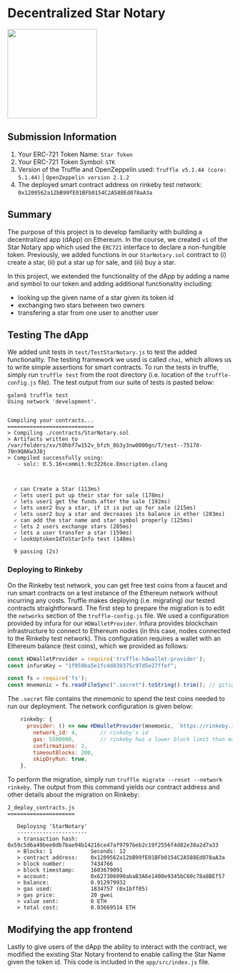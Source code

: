 # Decentralized Star Notary
<img src="../assets/undraw/project2.svg" width="200"/>

## Submission Information
1) Your ERC-721 Token Name: `Star Token`
2) Your ERC-721 Token Symbol: `STK`
3) Version of the Truffle and OpenZeppelin used: `Truffle v5.1.44 (core: 5.1.44)` | `OpenZeppelin version 2.1.2`
4) The deployed smart contract address on rinkeby test network: `0x1209562a12bB99fE01BFb0154C2A588Ed078aA3a`

## Summary
The purpose of this project is to develop familiarity with building a decentralized app (dApp) on Ethereum.  In the course, we created `v1` of the Star Notary app which used the `ERC721` interface to declare a non-fungible token.  Previously, we added functions in our `StarNotary.sol` contract to (i) create a star, (ii) put a star up for sale, and (iii) buy a star.

In this project, we extended the functionality of the dApp by adding a name and symbol to our token and adding additional functionality including:

- looking up the given name of a star given its token id
- exchanging two stars between two owners
- transfering a star from one user to another user

## Testing The dApp
We added unit tests in `test/TestStarNotary.js` to test the added functionality.  The testing framework we used is called `chai`, which allows us to write simple assertions for smart contracts.  To run the tests in truffle, simply run `truffle test` from the root directory (i.e. location of the `truffle-config.js` file).  The test output from our suite of tests is pasted below:

```
galen$ truffle test
Using network 'development'.


Compiling your contracts...
===========================
> Compiling ./contracts/StarNotary.sol
> Artifacts written to /var/folders/xv/t0hbf7w152v_bfzh_8b3y3nw0000gn/T/test--75178-70n9QAKw3J8j
> Compiled successfully using:
   - solc: 0.5.16+commit.9c3226ce.Emscripten.clang



  ✓ can Create a Star (113ms)
  ✓ lets user1 put up their star for sale (178ms)
  ✓ lets user1 get the funds after the sale (192ms)
  ✓ lets user2 buy a star, if it is put up for sale (215ms)
  ✓ lets user2 buy a star and decreases its balance in ether (283ms)
  ✓ can add the star name and star symbol properly (125ms)
  ✓ lets 2 users exchange stars (285ms)
  ✓ lets a user transfer a star (159ms)
  ✓ lookUptokenIdToStarInfo test (148ms)

  9 passing (2s)
```

###  Deploying to Rinkeby
On the Rinkeby test network, you can get free test coins from a faucet and run smart contracts on a test instance of the Ethereum network without incurring any costs.  Truffle makes deploying (i.e. migrating) our tested contracts straightforward.  The first step to prepare the migration is to edit the `networks` section of the `truffle-config.js` file.  We used a configuration provided by infura for our `HDWalletProvider`.  Infura provides blockchain infrastructure to connect to Ethereum nodes (in this case, nodes connected to the Rinkeby test network).  This configuration requires a wallet with an Ethereum balance (test coins), which we provided as follows:
```javascript
const HDWalletProvider = require('truffle-hdwallet-provider');
const infuraKey = "1f959ba5e1fc4d839375c97d5e27ffef";

const fs = require('fs');
const mnemonic = fs.readFileSync(".secret").toString().trim(); // gitignore
```
The `.secret` file contains the mnemonic to spend the test coins needed to run our deployment.  The network configuration is given below:
```javascript
    rinkeby: {
      provider: () => new HDWalletProvider(mnemonic, `https://rinkeby.infura.io/v3/${infuraKey}`),
        network_id: 4,       // rinkeby's id
        gas: 5500000,        // rinkeby has a lower block limit than mainnet
        confirmations: 2,
        timeoutBlocks: 200,
        skipDryRun: true,
    },
```
To perform the migration, simply run `truffle migrate --reset --network rinkeby`.  The output from this command yields our contract address and other details about the migration on Rinkeby:
```
2_deploy_contracts.js
=====================

   Deploying 'StarNotary'
   ----------------------
   > transaction hash:    0x59c5d6a49bee0db7bae94b14216ce47af9797beb2c19f2556f4d82e38a2d7a33
   > Blocks: 1            Seconds: 12
   > contract address:    0x1209562a12bB99fE01BFb0154C2A588Ed078aA3a
   > block number:        7434766
   > block timestamp:     1603679091
   > account:             0x627306090abaB3A6e1400e9345bC60c78a8BEf57
   > balance:             0.912979932
   > gas used:            1834757 (0x1bff05)
   > gas price:           20 gwei
   > value sent:          0 ETH
   > total cost:          0.03669514 ETH
```

## Modifying the app frontend
Lastly to give users of the dApp the ability to interact with the contract, we modified the existing Star Notary frontend to enable calling the Star Name given the token id.  This code is included in the `app/src/index.js` file.